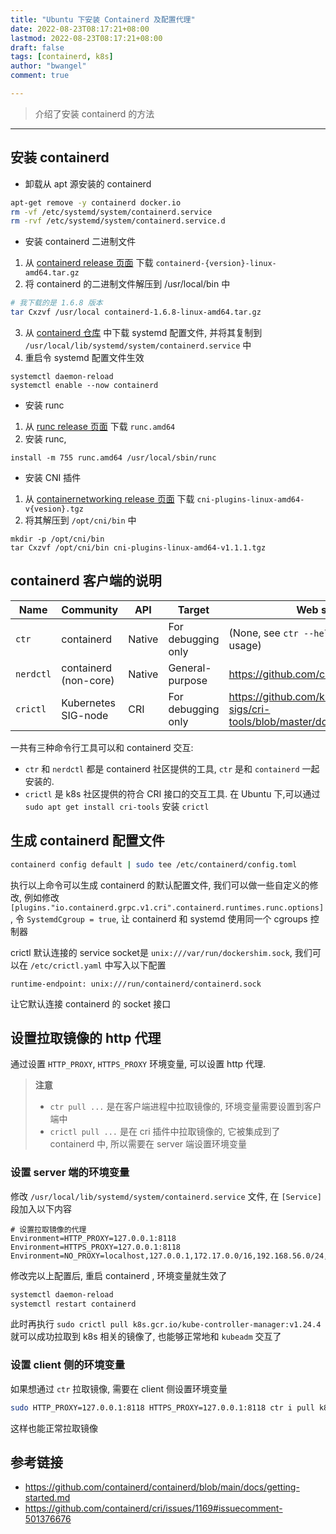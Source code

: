 ```yaml
---
title: "Ubuntu 下安装 Containerd 及配置代理"
date: 2022-08-23T08:17:21+08:00
lastmod: 2022-08-23T08:17:21+08:00
draft: false
tags: [containerd, k8s]
author: "bwangel"
comment: true

---
```


> 介绍了安装 containerd 的方法

<!--more-->
---

## 安装 containerd

- 卸载从 apt 源安装的 containerd

```sh
apt-get remove -y containerd docker.io
rm -vf /etc/systemd/system/containerd.service
rm -rvf /etc/systemd/system/containerd.service.d
```

- 安装 containerd 二进制文件

1. 从 [containerd release 页面](https://github.com/containerd/containerd/releases) 下载 `containerd-{version}-linux-amd64.tar.gz`
2. 将 containerd 的二进制文件解压到 /usr/local/bin 中

```sh
# 我下载的是 1.6.8 版本
tar Cxzvf /usr/local containerd-1.6.8-linux-amd64.tar.gz
```

3. 从 [containerd 仓库](https://github.com/containerd/containerd/blob/main/containerd.service) 中下载 systemd 配置文件, 并将其复制到 `/usr/local/lib/systemd/system/containerd.service` 中
4. 重启令 systemd 配置文件生效

```
systemctl daemon-reload
systemctl enable --now containerd
```

- 安装 runc

1. 从 [runc release 页面](https://github.com/opencontainers/runc/releases) 下载 `runc.amd64`
2. 安装 runc,

```
install -m 755 runc.amd64 /usr/local/sbin/runc
```

- 安装 CNI 插件

1. 从 [containernetworking release 页面](https://github.com/containernetworking/plugins/releases) 下载 `cni-plugins-linux-amd64-v{vesion}.tgz`
2. 将其解压到 `/opt/cni/bin` 中

```
mkdir -p /opt/cni/bin
tar Cxzvf /opt/cni/bin cni-plugins-linux-amd64-v1.1.1.tgz
```

## containerd 客户端的说明

Name      | Community             | API    | Target             | Web site                                    |
----------|-----------------------|------- | -------------------|---------------------------------------------|
`ctr`     | containerd            | Native | For debugging only | (None, see `ctr --help` to learn the usage) |
`nerdctl` | containerd (non-core) | Native | General-purpose    | https://github.com/containerd/nerdctl       |
`crictl`  | Kubernetes SIG-node   | CRI    | For debugging only | https://github.com/kubernetes-sigs/cri-tools/blob/master/docs/crictl.md |

一共有三种命令行工具可以和 containerd 交互:

- `ctr` 和 `nerdctl` 都是 containerd 社区提供的工具, `ctr` 是和 `containerd` 一起安装的.
- `crictl` 是 k8s 社区提供的符合 CRI 接口的交互工具. 在 Ubuntu 下,可以通过 `sudo apt get install cri-tools` 安装 `crictl`

## 生成 containerd 配置文件

```sh
containerd config default | sudo tee /etc/containerd/config.toml
```

执行以上命令可以生成 containerd 的默认配置文件, 我们可以做一些自定义的修改, 例如修改 `[plugins."io.containerd.grpc.v1.cri".containerd.runtimes.runc.options]`, 令 `SystemdCgroup = true`, 让 containerd 和 systemd 使用同一个 cgroups 控制器

crictl 默认连接的 service socket是 `unix:///var/run/dockershim.sock`, 我们可以在 `/etc/crictl.yaml` 中写入以下配置

```
runtime-endpoint: unix:///run/containerd/containerd.sock
```

让它默认连接 containerd 的 socket 接口

## 设置拉取镜像的 http 代理

通过设置 `HTTP_PROXY`, `HTTPS_PROXY` 环境变量, 可以设置 http 代理.

> __注意__
> - `ctr pull ...` 是在客户端进程中拉取镜像的, 环境变量需要设置到客户端中
> - `crictl pull ...` 是在 cri 插件中拉取镜像的, 它被集成到了 containerd 中, 所以需要在 server 端设置环境变量

### 设置 server 端的环境变量

修改 `/usr/local/lib/systemd/system/containerd.service` 文件, 在 `[Service]` 段加入以下内容

```
# 设置拉取镜像的代理
Environment=HTTP_PROXY=127.0.0.1:8118
Environment=HTTPS_PROXY=127.0.0.1:8118
Environment=NO_PROXY=localhost,127.0.0.1,172.17.0.0/16,192.168.56.0/24,10.96.0.0/16
```

修改完以上配置后, 重启 containerd , 环境变量就生效了

```sh
systemctl daemon-reload
systemctl restart containerd
```

此时再执行 `sudo crictl pull k8s.gcr.io/kube-controller-manager:v1.24.4` 就可以成功拉取到 k8s 相关的镜像了, 也能够正常地和 `kubeadm` 交互了

### 设置 client 侧的环境变量

如果想通过 `ctr` 拉取镜像, 需要在 client 侧设置环境变量

```sh
sudo HTTP_PROXY=127.0.0.1:8118 HTTPS_PROXY=127.0.0.1:8118 ctr i pull k8s.gcr.io/kube-apiserver:v1.24.4
```

这样也能正常拉取镜像

## 参考链接

- https://github.com/containerd/containerd/blob/main/docs/getting-started.md
- https://github.com/containerd/cri/issues/1169#issuecomment-501376676
